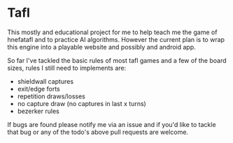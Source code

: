 # Tafl

This mostly and educational project for me to help teach me the game of hnefatafl and to practice AI algorithms.
However the current plan is to wrap this engine into a playable website and possibly and android app.

So far I've tackled the basic rules of most tafl games and a few of the board sizes, rules I still need to implements are:

- shieldwall captures
- exit/edge forts
- repetition draws/losses
- no capture draw (no captures in last x turns)
- bezerker rules

If bugs are found please notify me via an issue and if you'd like to tackle that bug or any of the todo's above pull requests are welcome.